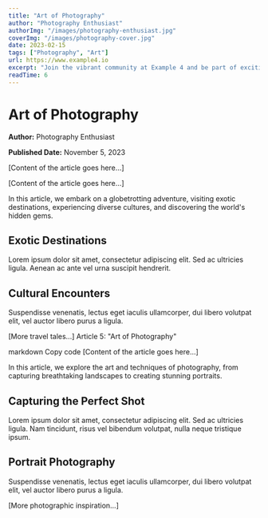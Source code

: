 ```yaml
---
title: "Art of Photography"
author: "Photography Enthusiast"
authorImg: "/images/photography-enthusiast.jpg"
coverImg: "/images/photography-cover.jpg"
date: 2023-02-15
tags: ["Photography", "Art"]
url: https://www.example4.io
excerpt: "Join the vibrant community at Example 4 and be part of exciting events, workshops, and discussions. Connect with like-minded individuals and expand your horizons."
readTime: 6
---
```


# Art of Photography


**Author:** Photography Enthusiast


**Published Date:** November 5, 2023

[Content of the article goes here...]

[Content of the article goes here...]

In this article, we embark on a globetrotting adventure, visiting exotic destinations, experiencing diverse cultures, and discovering the world's hidden gems.

## Exotic Destinations

Lorem ipsum dolor sit amet, consectetur adipiscing elit. Sed ac ultricies ligula. Aenean ac ante vel urna suscipit hendrerit.

## Cultural Encounters

Suspendisse venenatis, lectus eget iaculis ullamcorper, dui libero volutpat elit, vel auctor libero purus a ligula.

[More travel tales...]
Article 5: "Art of Photography"

markdown
Copy code
[Content of the article goes here...]

In this article, we explore the art and techniques of photography, from capturing breathtaking landscapes to creating stunning portraits.

## Capturing the Perfect Shot

Lorem ipsum dolor sit amet, consectetur adipiscing elit. Sed ac ultricies ligula. Nam tincidunt, risus vel bibendum volutpat, nulla neque tristique ipsum.

## Portrait Photography

Suspendisse venenatis, lectus eget iaculis ullamcorper, dui libero volutpat elit, vel auctor libero purus a ligula.

[More photographic inspiration...]
